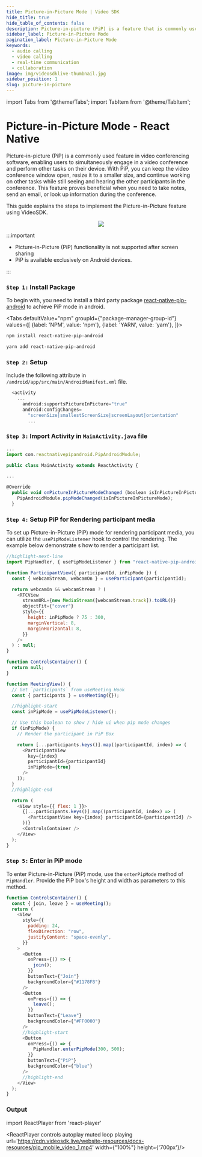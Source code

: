 ```yaml
---
title: Picture-in-Picture Mode | Video SDK
hide_title: true
hide_table_of_contents: false
description: Picture-in-picture (PiP) is a feature that is commonly used in video conferencing software. It allows you to continue your video conference while also performing other tasks on your device.
sidebar_label: Picture-in-Picture Mode
pagination_label: Picture-in-Picture Mode
keywords:
  - audio calling
  - video calling
  - real-time communication
  - collaboration
image: img/videosdklive-thumbnail.jpg
sidebar_position: 1
slug: picture-in-picture
--- 
```


import Tabs from '@theme/Tabs';
import TabItem from '@theme/TabItem';

# Picture-in-Picture Mode - React Native

Picture-in-picture (PiP) is a commonly used feature in video conferencing software, enabling users to simultaneously engage in a video conference and perform other tasks on their device. With PiP, you can keep the video conference window open, resize it to a smaller size, and continue working on other tasks while still seeing and hearing the other participants in the conference. This feature proves beneficial when you need to take notes, send an email, or look up information during the conference.

This guide explains the steps to implement the Picture-in-Picture feature using VideoSDK.

<center>

<img src='https://cdn.videosdk.live/website-resources/docs-resources/pip_mobile.png' />

</center>

:::important

- Picture-in-Picture (PiP) functionality is not supported after screen sharing
- PiP is available exclusively on Android devices.

:::

### `Step 1:` Install Package

To begin with, you need to install a third party package [react-native-pip-android](https://www.npmjs.com/package/react-native-pip-android) to achieve PiP mode in android.

<Tabs
defaultValue="npm"
groupId={"package-manager-group-id"}
values={[
{label: 'NPM', value: 'npm'},
{label: 'YARN', value: 'yarn'},
]}>
<TabItem value="npm">

```js
npm install react-native-pip-android
```

</TabItem>
<TabItem value="yarn">

```js
yarn add react-native-pip-android
```

</TabItem>
</Tabs>

### `Step 2:` Setup

Include the following attribute in `/android/app/src/main/AndroidManifest.xml` file.

```js
  <activity
    ...
      android:supportsPictureInPicture="true"
      android:configChanges=
        "screenSize|smallestScreenSize|screenLayout|orientation"
        ...
```

### `Step 3:` Import Activity in `MainActivity.java` file

```js
...
import com.reactnativepipandroid.PipAndroidModule;

public class MainActivity extends ReactActivity {

...

@Override
  public void onPictureInPictureModeChanged (boolean isInPictureInPictureMode) {
    PipAndroidModule.pipModeChanged(isInPictureInPictureMode);
  }
```

### `Step 4:` Setup PiP for Rendering participant media

To set up Picture-in-Picture (PiP) mode for rendering participant media, you can utilize the `usePipModeListener` hook to control the rendering. The example below demonstrate s how to render a participant list.

```js
//highlight-next-line
import PipHandler, { usePipModeListener } from "react-native-pip-android";

function ParticipantView({ participantId, inPipMode }) {
  const { webcamStream, webcamOn } = useParticipant(participantId);

  return webcamOn && webcamStream ? (
    <RTCView
      streamURL={new MediaStream([webcamStream.track]).toURL()}
      objectFit={"cover"}
      style={{
        height: inPipMode ? 75 : 300,
        marginVertical: 8,
        marginHorizontal: 8,
      }}
    />
  ) : null;
}

function ControlsContainer() {
  return null;
}

function MeetingView() {
  // Get `participants` from useMeeting Hook
  const { participants } = useMeeting({});

  //highlight-start
  const inPipMode = usePipModeListener();

  // Use this boolean to show / hide ui when pip mode changes
  if (inPipMode) {
    // Render the participant in PiP Box

    return [...participants.keys()].map((participantId, index) => (
      <ParticipantView
        key={index}
        participantId={participantId}
        inPipMode={true}
      />
    ));
  }
  //highlight-end

  return (
    <View style={{ flex: 1 }}>
      {[...participants.keys()].map((participantId, index) => (
        <ParticipantView key={index} participantId={participantId} />
      ))}
      <ControlsContainer />
    </View>
  );
}
```

### `Step 5:` Enter in PiP mode

To enter Picture-in-Picture (PiP) mode, use the `enterPipMode` method of `PipHandler`. Provide the PiP box's height and width as parameters to this method.

```js
function ControlsContainer() {
  const { join, leave } = useMeeting();
  return (
    <View
      style={{
        padding: 24,
        flexDirection: "row",
        justifyContent: "space-evenly",
      }}
    >
      <Button
        onPress={() => {
          join();
        }}
        buttonText={"Join"}
        backgroundColor={"#1178F8"}
      />
      <Button
        onPress={() => {
          leave();
        }}
        buttonText={"Leave"}
        backgroundColor={"#FF0000"}
      />
      //highlight-start
      <Button
        onPress={() => {
          PipHandler.enterPipMode(300, 500);
        }}
        buttonText={"PiP"}
        backgroundColor={"blue"}
      />
      //highlight-end
    </View>
  );
}
```

### Output

import ReactPlayer from 'react-player'

<ReactPlayer controls autoplay muted loop playing url='https://cdn.videosdk.live/website-resources/docs-resources/pip_mobile_video_1.mp4' width={"100%"} height={'700px'}/>

<br/>
